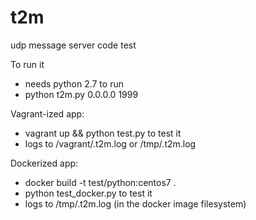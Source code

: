 # t2m
udp message server code test

To run it
* needs python 2.7 to run
* python t2m.py 0.0.0.0 1999

Vagrant-ized app:
* vagrant up && python test.py to test it
* logs to /vagrant/.t2m.log or /tmp/.t2m.log

Dockerized app:
* docker build -t test/python:centos7 . 
* python test_docker.py to test it
* logs to /tmp/.t2m.log (in the docker image filesystem) 


